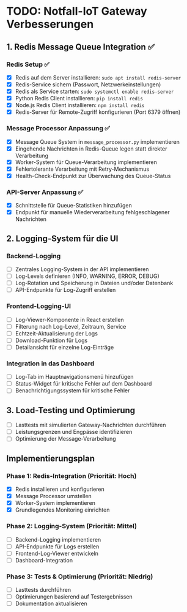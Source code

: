 # TODO: Notfall-IoT Gateway Verbesserungen

## 1. Redis Message Queue Integration ✅

### Redis Setup ✅
- [x] Redis auf dem Server installieren: `sudo apt install redis-server`
- [x] Redis-Service sichern (Passwort, Netzwerkeinstellungen)
- [x] Redis als Service starten: `sudo systemctl enable redis-server`
- [x] Python Redis Client installieren: `pip install redis`
- [x] Node.js Redis Client installieren: `npm install redis`
- [x] Redis-Server für Remote-Zugriff konfigurieren (Port 6379 öffnen)

### Message Processor Anpassung ✅
- [x] Message Queue System in `message_processor.py` implementieren
- [x] Eingehende Nachrichten in Redis-Queue legen statt direkter Verarbeitung
- [x] Worker-System für Queue-Verarbeitung implementieren
- [x] Fehlertolerante Verarbeitung mit Retry-Mechanismus
- [x] Health-Check-Endpunkt zur Überwachung des Queue-Status

### API-Server Anpassung ✅
- [x] Schnittstelle für Queue-Statistiken hinzufügen
- [x] Endpunkt für manuelle Wiederverarbeitung fehlgeschlagener Nachrichten

## 2. Logging-System für die UI

### Backend-Logging
- [ ] Zentrales Logging-System in der API implementieren
- [ ] Log-Levels definieren (INFO, WARNING, ERROR, DEBUG)
- [ ] Log-Rotation und Speicherung in Dateien und/oder Datenbank
- [ ] API-Endpunkte für Log-Zugriff erstellen

### Frontend-Logging-UI
- [ ] Log-Viewer-Komponente in React erstellen
- [ ] Filterung nach Log-Level, Zeitraum, Service
- [ ] Echtzeit-Aktualisierung der Logs
- [ ] Download-Funktion für Logs
- [ ] Detailansicht für einzelne Log-Einträge

### Integration in das Dashboard
- [ ] Log-Tab im Hauptnavigationsmenü hinzufügen
- [ ] Status-Widget für kritische Fehler auf dem Dashboard
- [ ] Benachrichtigungssystem für kritische Fehler

## 3. Load-Testing und Optimierung

- [ ] Lasttests mit simulierten Gateway-Nachrichten durchführen
- [ ] Leistungsgrenzen und Engpässe identifizieren
- [ ] Optimierung der Message-Verarbeitung

## Implementierungsplan

### Phase 1: Redis-Integration (Priorität: Hoch)
- [x] Redis installieren und konfigurieren
- [x] Message Processor umstellen
- [x] Worker-System implementieren
- [x] Grundlegendes Monitoring einrichten

### Phase 2: Logging-System (Priorität: Mittel)
- [ ] Backend-Logging implementieren
- [ ] API-Endpunkte für Logs erstellen
- [ ] Frontend-Log-Viewer entwickeln
- [ ] Dashboard-Integration

### Phase 3: Tests & Optimierung (Priorität: Niedrig)
- [ ] Lasttests durchführen
- [ ] Optimierungen basierend auf Testergebnissen
- [ ] Dokumentation aktualisieren 